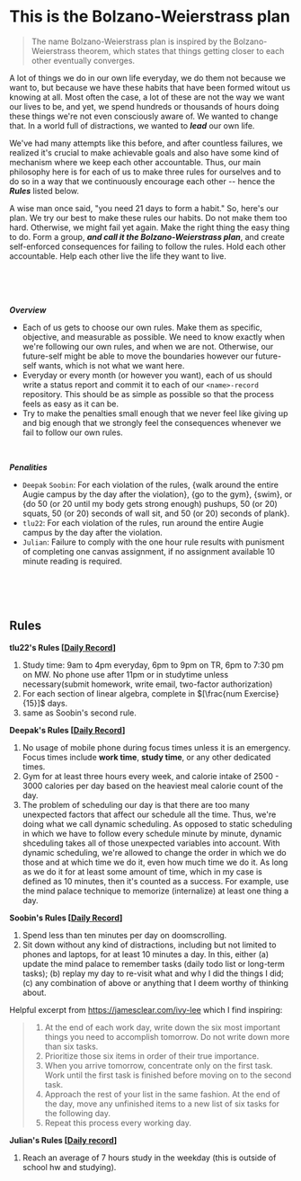 
# This is the Bolzano-Weierstrass plan

> The name Bolzano-Weierstrass plan is inspired by the Bolzano-Weierstrass theorem, which states that things getting closer to each other eventually converges.

A lot of things we do in our own life everyday, we do them not because we want to, but because we have these habits that have been formed witout us knowing at all.
Most often the case, a lot of these are not the way we want our lives to be, and yet, we spend hundreds or thousands of hours doing these things we're not even consciously aware of.
We wanted to change that.
In a world full of distractions, we wanted to ***lead*** our own life.

We've had many attempts like this before, and after countless failures, we realized it's crucial to make achievable goals and also have some kind of mechanism where we keep each other accountable.
Thus, our main philosophy here is for each of us to make three rules for ourselves and to do so in a way that we continuously encourage each other -- hence the ***Rules*** listed below.

A wise man once said, "you need 21 days to form a habit."
So, here's our plan.
We try our best to make these rules our habits.
Do not make them too hard.
Otherwise, we might fail yet again.
Make the right thing the easy thing to do.
Form a group, ***and call it the Bolzano-Weierstrass plan***, and create self-enforced consequences for failing to follow the rules.
Hold each other accountable.
Help each other live the life they want to live.

<br>
<br>
<br>

***Overview***<br>
- Each of us gets to choose our own rules.
Make them as specific, objective, and measurable as possible.
We need to know exactly when we're following our own rules, and when we are not.
Otherwise, our future-self might be able to move the boundaries however our future-self wants, which is not what we want here.
- Everyday or every month (or however you want), each of us should write a status report and commit it to each of our `<name>-record` repository. This should be as simple as possible so that the process feels as easy as it can be.
- Try to make the penalties small enough that we never feel like giving up and big enough that we strongly feel the consequences whenever we fail to follow our own rules.

<br>

***Penalities***<br>
- `Deepak` `Soobin`: For each violation of the rules, {walk around the entire Augie campus by the day after the violation}, {go to the gym}, {swim}, or {do 50 (or 20 until my body gets strong enough) pushups, 50 (or 20) squats, 50 (or 20) seconds of wall sit, and 50 (or 20) seconds of plank}.
- `tlu22`: For each violation of the rules, run around the entire Augie campus by the day after the violation.
- `Julian`: Failure to comply with the one hour rule results with punisment of completing one canvas assignment, if no assignment available 10 minute reading is required.

<br>
<br>
<br>

## Rules

**tlu22's Rules [[Daily Record](https://github.com/Bolzano-Weierstrass-plan/tlu22-record)]**
1. Study time: 9am to 4pm everyday, 6pm to 9pm on TR, 6pm to 7:30 pm on MW. No phone use after 11pm or in studytime unless necessary(submit homework, write email, two-factor authorization)
2. For each section of linear algebra, complete in $[\frac{num Exercise}{15}]$ days. 
3. same as Soobin's second rule.

**Deepak's Rules [[Daily Record](https://github.com/Bolzano-Weierstrass-plan/deepak-record)]**
1. No usage of mobile phone during focus times unless it is an emergency. Focus times include **work time**, **study time**, or any other dedicated times.
2. Gym for at least three hours every week, and calorie intake of 2500 - 3000 calories per day based on the heaviest meal calorie count of the day.
3. The problem of scheduling our day is that there are too many unexpected factors that affect our schedule all the time.
Thus, we're doing what we call dynamic scheduling.
As opposed to static scheduling in which we have to follow every schedule minute by minute, dynamic shceduling takes all of those unexpected variables into account.
With dynamic scheduling, we're allowed to change the order in which we do those and at which time we do it, even how much time we do it.
As long as we do it for at least some amount of time, which in my case is defined as 10 minutes, then it's counted as a success.
For example, use the mind palace technique to memorize (internalize) at least one thing a day.

**Soobin's Rules [[Daily Record](https://github.com/Bolzano-Weierstrass-plan/soobin-record)]**
1. Spend less than ten minutes per day on doomscrolling.
2. Sit down without any kind of distractions, including but not limited to phones and laptops, for at least 10 minutes a day. In this, either (a) update the mind palace to remember tasks (daily todo list or long-term tasks); (b) replay my day to re-visit what and why I did the things I did; (c) any combination of above or anything that I deem worthy of thinking about.

Helpful excerpt from https://jamesclear.com/ivy-lee which I find inspiring:
> 1. At the end of each work day, write down the six most important things you need to accomplish tomorrow. Do not write down more than six tasks.
> 2. Prioritize those six items in order of their true importance.
> 3. When you arrive tomorrow, concentrate only on the first task. Work until the first task is finished before moving on to the second task.
> 4. Approach the rest of your list in the same fashion. At the end of the day, move any unfinished items to a new list of six tasks for the following day.
> 5. Repeat this process every working day.<br>

**Julian's Rules [[Daily record](https://github.com/Bolzano-Weierstrass-plan/Julian-Record)]**
1. Reach an average of 7 hours study in the weekday (this is outside of school hw and studying).


